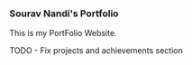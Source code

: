 ### Sourav Nandi's Portfolio
This is my PortFolio Website.

TODO - Fix projects and achievements section

